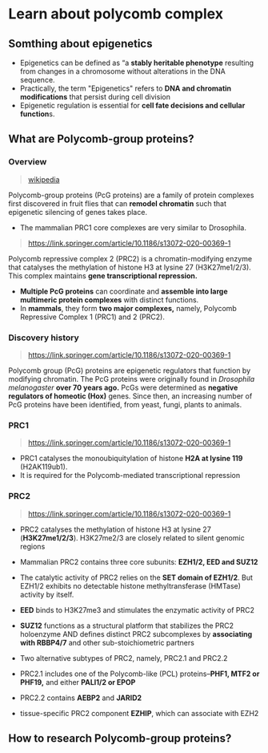 # Learn about polycomb complex

## Somthing about epigenetics

- Epigenetics can be defined as “a **stably heritable phenotype** resulting from changes in a chromosome without alterations in the DNA sequence.
- Practically, the term "Epigenetics" refers to **DNA and chromatin modifications** that persist during cell division
- Epigenetic regulation is essential for **cell fate decisions and cellular function**s.





## What are Polycomb-group proteins?

### Overview

> [wikipedia](https://t.ly/tog-E) 

Polycomb-group proteins (PcG proteins) are a family of protein complexes first discovered in fruit flies that can **remodel chromatin** such that epigenetic silencing of genes takes place.

- The mammalian PRC1 core complexes are very similar to Drosophila. 

> https://link.springer.com/article/10.1186/s13072-020-00369-1

Polycomb repressive complex 2 (PRC2) is a chromatin-modifying enzyme that catalyses the methylation of histone H3 at lysine 27 (H3K27me1/2/3). This complex maintains **gene transcriptional repression.**

- **Multiple PcG proteins** can coordinate and **assemble into large multimeric protein complexes** with distinct functions.
- In **mammals**, they form **two major complexes,** namely, Polycomb Repressive Complex 1 (PRC1) and 2 (PRC2). 



### Discovery history

> https://link.springer.com/article/10.1186/s13072-020-00369-1

Polycomb group (PcG) proteins are epigenetic regulators that function by modifying chromatin. The PcG proteins were originally found in *Drosophila melanogaster* **over 70 years ago.** PcGs were determined as **negative regulators of homeotic (Hox)** genes. Since then, an increasing number of PcG proteins have been identified, from yeast, fungi, plants to animals.



### PRC1

> https://link.springer.com/article/10.1186/s13072-020-00369-1

- PRC1 catalyses the monoubiquitylation of histone **H2A at lysine 119** (H2AK119ub1).
- It is required for the Polycomb-mediated transcriptional repression



### PRC2

> https://link.springer.com/article/10.1186/s13072-020-00369-1

- PRC2 catalyses the methylation of histone H3 at lysine 27 (**H3K27me1/2/3**).  H3K27me2/3 are closely related to silent genomic regions
- Mammalian PRC2 contains three core subunits: **EZH1/2, EED and SUZ12**
- The catalytic activity of PRC2 relies on the **SET domain of EZH1/2**. But EZH1/2 exhibits no detectable histone methyltransferase (HMTase) activity by itself.
- **EED** binds to H3K27me3 and stimulates the enzymatic activity of PRC2
- **SUZ12** functions as a structural platform that stabilizes the PRC2 holoenzyme AND defines distinct PRC2 subcomplexes by **associating with RBBP4/7** and other sub-stoichiometric partners
-  Two alternative subtypes of PRC2, namely, PRC2.1 and PRC2.2
  - PRC2.1 includes one of the Polycomb-like (PCL) proteins–**PHF1, MTF2 or PHF19,** and either **PALI1/2 or EPOP**
  - PRC2.2 contains **AEBP2** and **JARID2**

- tissue-specific PRC2 component **EZHIP**, which can associate with EZH2













## How to research Polycomb-group proteins?





















